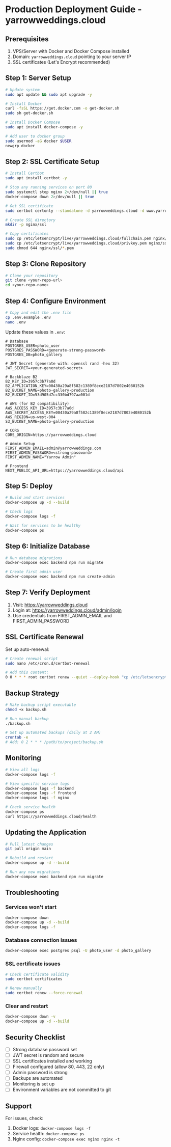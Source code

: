 # Production Deployment Guide - yarrowweddings.cloud

## Prerequisites

1. VPS/Server with Docker and Docker Compose installed
2. Domain: `yarrowweddings.cloud` pointing to your server IP
3. SSL certificates (Let's Encrypt recommended)

## Step 1: Server Setup

```bash
# Update system
sudo apt update && sudo apt upgrade -y

# Install Docker
curl -fsSL https://get.docker.com -o get-docker.sh
sudo sh get-docker.sh

# Install Docker Compose
sudo apt install docker-compose -y

# Add user to docker group
sudo usermod -aG docker $USER
newgrp docker
```

## Step 2: SSL Certificate Setup

```bash
# Install Certbot
sudo apt install certbot -y

# Stop any running services on port 80
sudo systemctl stop nginx 2>/dev/null || true
docker-compose down 2>/dev/null || true

# Get SSL certificate
sudo certbot certonly --standalone -d yarrowweddings.cloud -d www.yarrowweddings.cloud

# Create SSL directory
mkdir -p nginx/ssl

# Copy certificates
sudo cp /etc/letsencrypt/live/yarrowweddings.cloud/fullchain.pem nginx/ssl/
sudo cp /etc/letsencrypt/live/yarrowweddings.cloud/privkey.pem nginx/ssl/
sudo chmod 644 nginx/ssl/*.pem
```

## Step 3: Clone Repository

```bash
# Clone your repository
git clone <your-repo-url>
cd <your-repo-name>
```

## Step 4: Configure Environment

```bash
# Copy and edit the .env file
cp .env.example .env
nano .env
```

Update these values in `.env`:
```env
# Database
POSTGRES_USER=photo_user
POSTGRES_PASSWORD=<generate-strong-password>
POSTGRES_DB=photo_gallery

# JWT Secret (generate with: openssl rand -hex 32)
JWT_SECRET=<your-generated-secret>

# Backblaze B2
B2_KEY_ID=3957c3b77a0d
B2_APPLICATION_KEY=00430a29a8f582c1389f8ece2187d7802e4080152b
B2_BUCKET_NAME=photo-gallery-production
B2_BUCKET_ID=53d905d7cc330bd797aa001d

# AWS (for B2 compatibility)
AWS_ACCESS_KEY_ID=3957c3b77a0d
AWS_SECRET_ACCESS_KEY=00430a29a8f582c1389f8ece2187d7802e4080152b
AWS_REGION=us-west-004
S3_BUCKET_NAME=photo-gallery-production

# CORS
CORS_ORIGIN=https://yarrowweddings.cloud

# Admin Setup
FIRST_ADMIN_EMAIL=admin@yarrowweddings.com
FIRST_ADMIN_PASSWORD=<strong-password>
FIRST_ADMIN_NAME="Yarrow Admin"

# Frontend
NEXT_PUBLIC_API_URL=https://yarrowweddings.cloud/api
```

## Step 5: Deploy

```bash
# Build and start services
docker-compose up -d --build

# Check logs
docker-compose logs -f

# Wait for services to be healthy
docker-compose ps
```

## Step 6: Initialize Database

```bash
# Run database migrations
docker-compose exec backend npm run migrate

# Create first admin user
docker-compose exec backend npm run create-admin
```

## Step 7: Verify Deployment

1. Visit: https://yarrowweddings.cloud
2. Login at: https://yarrowweddings.cloud/admin/login
3. Use credentials from FIRST_ADMIN_EMAIL and FIRST_ADMIN_PASSWORD

## SSL Certificate Renewal

Set up auto-renewal:

```bash
# Create renewal script
sudo nano /etc/cron.d/certbot-renewal

# Add this content:
0 0 * * * root certbot renew --quiet --deploy-hook "cp /etc/letsencrypt/live/yarrowweddings.cloud/*.pem /path/to/project/nginx/ssl/ && docker-compose -f /path/to/project/docker-compose.yml restart nginx"
```

## Backup Strategy

```bash
# Make backup script executable
chmod +x backup.sh

# Run manual backup
./backup.sh

# Set up automated backups (daily at 2 AM)
crontab -e
# Add: 0 2 * * * /path/to/project/backup.sh
```

## Monitoring

```bash
# View all logs
docker-compose logs -f

# View specific service logs
docker-compose logs -f backend
docker-compose logs -f frontend
docker-compose logs -f nginx

# Check service health
docker-compose ps
curl https://yarrowweddings.cloud/health
```

## Updating the Application

```bash
# Pull latest changes
git pull origin main

# Rebuild and restart
docker-compose up -d --build

# Run any new migrations
docker-compose exec backend npm run migrate
```

## Troubleshooting

### Services won't start
```bash
docker-compose down
docker-compose up -d --build
docker-compose logs -f
```

### Database connection issues
```bash
docker-compose exec postgres psql -U photo_user -d photo_gallery
```

### SSL certificate issues
```bash
# Check certificate validity
sudo certbot certificates

# Renew manually
sudo certbot renew --force-renewal
```

### Clear and restart
```bash
docker-compose down -v
docker-compose up -d --build
```

## Security Checklist

- [ ] Strong database password set
- [ ] JWT secret is random and secure
- [ ] SSL certificates installed and working
- [ ] Firewall configured (allow 80, 443, 22 only)
- [ ] Admin password is strong
- [ ] Backups are automated
- [ ] Monitoring is set up
- [ ] Environment variables are not committed to git

## Support

For issues, check:
1. Docker logs: `docker-compose logs -f`
2. Service health: `docker-compose ps`
3. Nginx config: `docker-compose exec nginx nginx -t`
